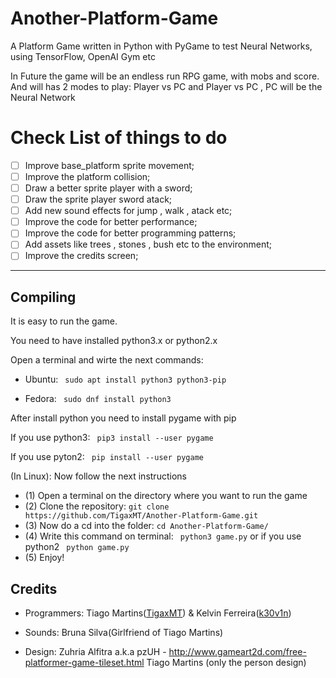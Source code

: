 # Another-Platform-Game
A Platform Game written in Python with PyGame to test Neural Networks, using TensorFlow, OpenAI Gym etc

In Future the game will be an endless run RPG game, with mobs and score. And will has 2 modes to play: Player vs PC and Player vs PC , PC will be the Neural Network

# Check List of things to do

- [ ] Improve base_platform sprite movement;
- [ ] Improve the platform collision;
- [ ] Draw a better sprite player with a sword;
- [ ] Draw the sprite player sword atack;
- [ ] Add new sound effects for jump , walk , atack etc;
- [ ] Improve the code for better performance;
- [ ] Improve the code for better programming patterns;
- [ ] Add assets like trees , stones , bush etc to the environment;
- [ ] Improve the credits screen;

---

## Compiling

It is easy to run the game.

You need to have installed python3.x or python2.x

Open a terminal and wirte the next commands:

* Ubuntu: ` sudo apt install python3 python3-pip`

* Fedora: ` sudo dnf install python3`

After install python you need to install pygame with pip

If you use python3:
` pip3 install --user pygame`

If you use pyton2:
` pip install --user pygame`

(In Linux): Now follow the next instructions

* (1) Open a terminal on the directory where you want to run the game
* (2) Clone the repository: `git clone https://github.com/TigaxMT/Another-Platform-Game.git`
* (3) Now do a cd into the folder: `cd Another-Platform-Game/`
* (4) Write this command on terminal: ` python3 game.py` or if you use python2 ` python game.py`
* (5) Enjoy!  

## Credits

* Programmers: Tiago Martins([TigaxMT](https://github.com/TigaxMT "TigaxMT Profile")) & Kelvin Ferreira([k30v1n](https://github.com/k30v1n "k30v1n Profile"))

* Sounds: Bruna Silva(Girlfriend of Tiago Martins)

* Design: Zuhria Alfitra a.k.a pzUH - http://www.gameart2d.com/free-platformer-game-tileset.html
          Tiago Martins (only the person design)
